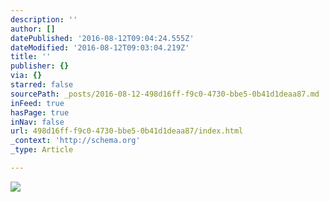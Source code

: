```yaml
---
description: ''
author: []
datePublished: '2016-08-12T09:04:24.555Z'
dateModified: '2016-08-12T09:03:04.219Z'
title: ''
publisher: {}
via: {}
starred: false
sourcePath: _posts/2016-08-12-498d16ff-f9c0-4730-bbe5-0b41d1deaa87.md
inFeed: true
hasPage: true
inNav: false
url: 498d16ff-f9c0-4730-bbe5-0b41d1deaa87/index.html
_context: 'http://schema.org'
_type: Article

---
```

![](https://the-grid-user-content.s3-us-west-2.amazonaws.com/2b26a7e5-7148-4eb6-b4f5-d43e1a61d6cb.jpg)